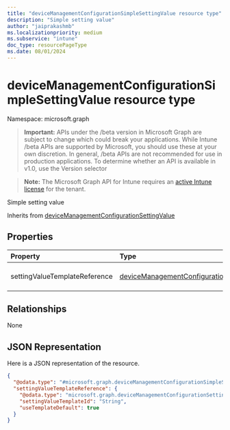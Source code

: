 ```yaml
---
title: "deviceManagementConfigurationSimpleSettingValue resource type"
description: "Simple setting value"
author: "jaiprakashmb"
ms.localizationpriority: medium
ms.subservice: "intune"
doc_type: resourcePageType
ms.date: 08/01/2024
---
```


# deviceManagementConfigurationSimpleSettingValue resource type

Namespace: microsoft.graph

> **Important:** APIs under the /beta version in Microsoft Graph are subject to change which could break your applications. While Intune /beta APIs are supported by Microsoft, you should use these at your own discretion. In general, /beta APIs are not recommended for use in production applications. To determine whether an API is available in v1.0, use the Version selector

> **Note:** The Microsoft Graph API for Intune requires an [active Intune license](https://go.microsoft.com/fwlink/?linkid=839381) for the tenant.

Simple setting value


Inherits from [deviceManagementConfigurationSettingValue](../resources/intune-deviceconfigv2-devicemanagementconfigurationsettingvalue.md)

## Properties
|Property|Type|Description|
|:---|:---|:---|
|settingValueTemplateReference|[deviceManagementConfigurationSettingValueTemplateReference](../resources/intune-deviceconfigv2-devicemanagementconfigurationsettingvaluetemplatereference.md)|Setting value template reference Inherited from [deviceManagementConfigurationSettingValue](../resources/intune-deviceconfigv2-devicemanagementconfigurationsettingvalue.md)|

## Relationships
None

## JSON Representation
Here is a JSON representation of the resource.
<!-- {
  "blockType": "resource",
  "@odata.type": "microsoft.graph.deviceManagementConfigurationSimpleSettingValue"
}
-->
``` json
{
  "@odata.type": "#microsoft.graph.deviceManagementConfigurationSimpleSettingValue",
  "settingValueTemplateReference": {
    "@odata.type": "microsoft.graph.deviceManagementConfigurationSettingValueTemplateReference",
    "settingValueTemplateId": "String",
    "useTemplateDefault": true
  }
}
```